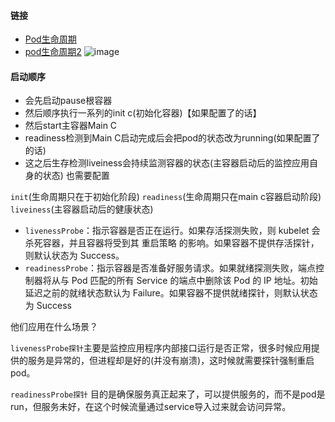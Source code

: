 #### 链接
- [Pod生命周期](https://www.icode9.com/content-4-714365.html)
- [pod生命周期2](https://jimmysong.io/kubernetes-handbook/concepts/pod-lifecycle.html)
![image](https://user-images.githubusercontent.com/30467613/115977253-c994e800-a5a8-11eb-83c1-ce7771e71067.png)

#### 启动顺序
- 会先启动pause根容器
- 然后顺序执行一系列的init c(初始化容器)【如果配置了的话】
- 然后start主容器Main C
- readiness检测到Main C启动完成后会把pod的状态改为running(如果配置了的话)
- 这之后生存检测liveiness会持续监测容器的状态(主容器启动后的监控应用自身的状态) 也需要配置

`init`(生命周期只在于初始化阶段)  `readiness`(生命周期只在main c容器启动阶段)  `liveiness`(主容器启动后的健康状态)

- `livenessProbe`：指示容器是否正在运行。如果存活探测失败，则 kubelet 会杀死容器，并且容器将受到其 重启策略 的影响。如果容器不提供存活探针，则默认状态为 Success。
- `readinessProbe`：指示容器是否准备好服务请求。如果就绪探测失败，端点控制器将从与 Pod 匹配的所有 Service 的端点中删除该 Pod 的 IP 地址。初始延迟之前的就绪状态默认为 Failure。如果容器不提供就绪探针，则默认状态为 Success

他们应用在什么场景？

`livenessProbe探针`主要是监控应用程序内部接口运行是否正常，很多时候应用提供的服务是异常的，但进程却是好的(并没有崩溃)，这时候就需要探针强制重启pod。

`readinessProbe探针` 目的是确保服务真正起来了，可以提供服务的，而不是pod是run，但服务未好，在这个时候流量通过service导入过来就会访问异常。


